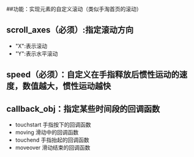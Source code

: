 
##功能：实现元素的自定义滚动（类似手淘首页的滚动）

## scroll_axes（必须）:指定滚动方向
 + "X":表示滚动
 + "Y":表示水平滚动
 
## speed（必须）：自定义在手指释放后惯性运动的速度，数值越大，惯性运动越快

## callback_obj：指定某些时间段的回调函数 
  - touchstart 手指按下的回调函数
  - moving 滑动中的回调函数
  - touchend 手指抬起的回调函数
  - moveover 滑动结束的回调函数
